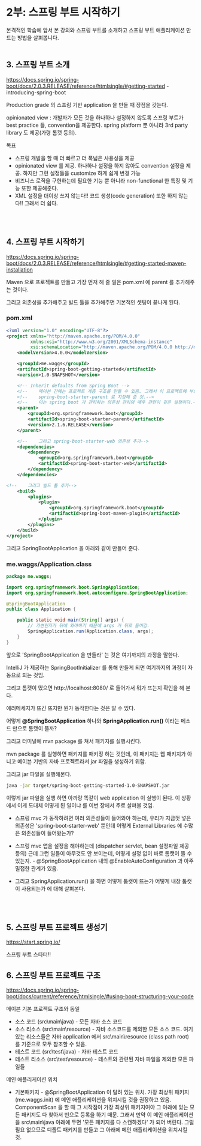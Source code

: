 # 2부: 스프링 부트 시작하기
본격적인 학습에 앞서 본 강의와 스프링 부트를 소개하고 스프링 부트 애플리케이션 만드는 방법을 살펴봅니다.
<br><br>

## 3. 스프링 부트 소개

https://docs.spring.io/spring-boot/docs/2.0.3.RELEASE/reference/htmlsingle/#getting-started -introducing-spring-boot

Production grade 의 스프링 기반 application 을 만들 때 장점을 갖는다. 

opinionated view : 개발자가 모든 것을 하나하나 설정하지 않도록 스프링 부트가 best practice 들, convention을 제공한다. spring platform 뿐 아니라 3rd party library 도 제공(가령 톰캣 등의).

목표

  * 스프링 개발을 할 때 더 빠르고 더 폭넓은 사용성을 제공
  * opinionated view 를 제공. 하나하나 설정을 하지 않아도 convention 설정을 제공. 하지만 그런 설정들을 customize 하게 쉽게 변경 가능
  * 비즈니스 로직을 구현하는데 필요한 기능 뿐 아니라 non-functional 한 특징 및 기능 또한 제공해준다.
  * XML 설정을 더이상 쓰지 않는다!! 코드 생성(code generation) 또한 하지 않는다!! 그래서 더 쉽다.

<br><br>

## 4. 스프링 부트 시작하기 

https://docs.spring.io/spring-boot/docs/2.0.3.RELEASE/reference/htmlsingle/#getting-started-maven-installation

Maven 으로 프로젝트를 만들고 가장 먼저 해 줄 일은 pom.xml 에 parent 를 추가해주는 것이다.

그리고 의존성을 추가해주고 빌드 툴을 추가해주면 기본적인 셋팅이 끝나게 된다.

### pom.xml 

```xml
<?xml version="1.0" encoding="UTF-8"?>
<project xmlns="http://maven.apache.org/POM/4.0.0"
         xmlns:xsi="http://www.w3.org/2001/XMLSchema-instance"
         xsi:schemaLocation="http://maven.apache.org/POM/4.0.0 http://maven.apache.org/xsd/maven-4.0.0.xsd">
    <modelVersion>4.0.0</modelVersion>

    <groupId>me.waggs</groupId>
    <artifactId>spring-boot-getting-started</artifactId>
    <version>1.0-SNAPSHOT</version>

    <!-- Inherit defaults from Spring Boot -->
    <!--    메이븐 간에는 프로젝트 계층 구조를 만들 수 있음. 그래서 이 프로젝트에 부모 프로젝트를-->
    <!--    spring-boot-starter-parent 로 지정해 준 것.-->
    <!--    이는 spring boot 가 관리하는 의존성 관리와 매우 관련이 깊은 설정이다.-->
    <parent>
        <groupId>org.springframework.boot</groupId>
        <artifactId>spring-boot-starter-parent</artifactId>
        <version>2.1.6.RELEASE</version>
    </parent>

    <!--    그리고 spring-boot-starter-web 의존성 추가-->
    <dependencies>
        <dependency>
            <groupId>org.springframework.boot</groupId>
            <artifactId>spring-boot-starter-web</artifactId>
        </dependency>
    </dependencies>

<!--    그리고 빌드 툴 추가-->
    <build>
        <plugins>
            <plugin>
                <groupId>org.springframework.boot</groupId>
                <artifactId>spring-boot-maven-plugin</artifactId>
            </plugin>
        </plugins>
    </build>
</project>
```

그리고 SpringBootApplication 을 아래와 같이 만들어 준다.

### me.waggs/Application.class
```java
package me.waggs;

import org.springframework.boot.SpringApplication;
import org.springframework.boot.autoconfigure.SpringBootApplication;

@SpringBootApplication
public class Application {

    public static void main(String[] args) {
        // 가변인자가 뒤에 와야하기 때문에 args 가 뒤로 들어감.
        SpringApplication.run(Application.class, args);
    }
}
```

앞으로 'SpringBootApplication 을 만들라' 는 것은 여기까지의 과정을 말한다.

IntelliJ 가 제공하는 SpringBootInitializer 를 통해 만들게 되면 여기까지의 과정이 자동으로 되는 것임.

그리고 톰캣이 떴으면 http://localhost:8080/ 로 들어가서 뭐가 뜨는지 확인을 해 본다.

에러메세지가 뜨긴 뜨지만 뭔가 동작한다는 것은 알 수 있다.

어떻게 __@SpringBootApplication__ 하나와 __SpringApplication.run()__ 이라는 메소드 만으로 톰캣이 뜰까?

그리고 터미널에 mvn package 를 쳐서 패키지를 실행시킨다. 

mvn package 를 실행하면 패키지를 패키징 하는 것인데, 이 패키지는 웹 패키지가 아니고 메이븐 기반의 자바 프로젝트라서 jar 파일을 생성하기 위함.

그리고 jar 파일을 실행해본다.

```bash
java -jar target/spring-boot-getting-started-1.0-SNAPSHOT.jar
```

이렇게 jar 파일을 실행 하면 아까랑 똑같이 web application 이 실행이 된다. 이 상황에서 이게 도대체 어떻게 된 일이냐 를 이번 장에서 주로 살펴볼 것임.

  * 스프링 mvc 가 동작하려면 여러 의존성들이 들어와야 하는데, 우리가 지금껏 넣은 의존성은 'spring-boot-starter-web' 뿐인데 어떻게 External Libraries 에 수많은 의존성들이 들어왔는가? 

  * 스프링 mvc 앱을 설정을 해야하는데 (dispatcher servlet, bean 설정파일 제공 등의) 근데 그런 일들이 아무것도 안 보이는데, 어떻게 설정 없이 바로 톰캣이 뜰 수 있는지. - @SpringBootApplication 내의 @EnableAutoConfiguration 과 아주 밀접한 관계가 있음.

  * 그리고 SpringApplication.run() 을 하면 어떻게 톰캣이 뜨는가 어떻게 내장 톰캣이 사용되는가 에 대해 살펴본다.


<br><br>

## 5. 스프링 부트 프로젝트 생성기 

https://start.spring.io/

스프링 부트 스타터!!
     
## 6. 스프링 부트 프로젝트 구조 

https://docs.spring.io/spring-boot/docs/current/reference/htmlsingle/#using-boot-structuring-your-code

메이븐 기본 프로젝트 구조와 동일
  * 소스 코드 (src\main\java) - 모든 자바 소스 코드
  * 소스 리소스 (src\main\resource) - 자바 소스코드를 제외한 모든 소스 코드. 여기 있는 리소스들은 자바 application 에서 src\main\resource (class path root) 를 기준으로 모두 참조할 수 있음.
  * 테스트 코드 (src\test\java) - 자바 테스트 코드
  * 테스트 리소스 (src\test\resource) - 테스트와 관련된 자바 파일을 제외한 모든 파일들

메인 애플리케이션 위치
  * 기본패키지 - @SpringBootApplication 이 달려 있는 위치. 가장 최상위 패키지(me.waggs.init) 에 메인 애플리케이션을 위치시킬 것을 권장하고 있음. ComponentScan 을 할 때 그 시작점이 가장 최상위 패키지여야 그 아래에 있는 모든 패키지도 다 찾아서 빈으로 등록을 하기 때문. 그래서 만약 이 메인 애플리케이션을 src\main\java 아래에 두면 '모든 패키지를 다 스캔하겠다' 가 되어 버린다. 그럴 필요 없으므로 디폴트 패키지를 만들고 그 아래에 메인 애플리케이션을 위치시킬 것.



